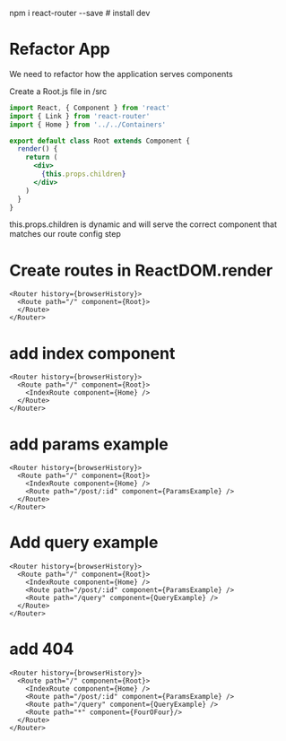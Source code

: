 
npm i react-router --save # install dev

# Refactor App

We need to refactor how the application serves components

Create a Root.js file in /src

```jsx
import React, { Component } from 'react'
import { Link } from 'react-router'
import { Home } from '../../Containers'

export default class Root extends Component {
  render() {
    return (
      <div>
        {this.props.children}
      </div>
    )
  }
}
```

this.props.children is dynamic and will serve the correct component that matches our route config step

# Create routes in ReactDOM.render

```
<Router history={browserHistory}>
  <Route path="/" component={Root}>
  </Route>
</Router>
```

# add index component
```
<Router history={browserHistory}>
  <Route path="/" component={Root}>
    <IndexRoute component={Home} />
  </Route>
</Router>
```

# add params example
```
<Router history={browserHistory}>
  <Route path="/" component={Root}>
    <IndexRoute component={Home} />
    <Route path="/post/:id" component={ParamsExample} />
  </Route>
</Router>
```

# Add query example
```
<Router history={browserHistory}>
  <Route path="/" component={Root}>
    <IndexRoute component={Home} />
    <Route path="/post/:id" component={ParamsExample} />
    <Route path="/query" component={QueryExample} />
  </Route>
</Router>
```

# add 404
```
<Router history={browserHistory}>
  <Route path="/" component={Root}>
    <IndexRoute component={Home} />
    <Route path="/post/:id" component={ParamsExample} />
    <Route path="/query" component={QueryExample} />
    <Route path="*" component={FourOFour}/>
  </Route>
</Router>
```
